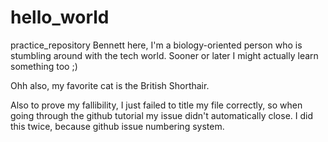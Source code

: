 # hello_world
practice_repository
Bennett here, I'm a biology-oriented person who is stumbling around with the tech world. Sooner or later I might actually learn something too ;) 

Ohh also, my favorite cat is the British Shorthair. 

Also to prove my fallibility, I just failed to title my file correctly, so when going through the github tutorial my issue didn't automatically close. I did this twice, because github issue numbering system. 
